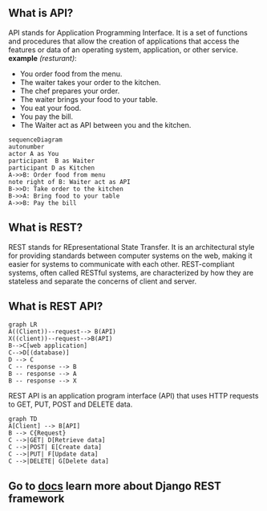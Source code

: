 

## What is API? 
API stands for Application Programming Interface. It is a set of functions and procedures that allow the creation of applications that access the features or data of an operating system, application, or other service.
**example** *(resturant)*:
- You order food from the menu.
- The waiter takes your order to the kitchen.
- The chef prepares your order.
- The waiter brings your food to your table.
- You eat your food.
- You pay the bill.
- The Waiter act as API between you and the kitchen.

```mermaid 
sequenceDiagram
autonumber
actor A as You 
participant  B as Waiter 
participant D as Kitchen    
A->>B: Order food from menu
note right of B: Waiter act as API
B->>D: Take order to the kitchen  
B->>A: Bring food to your table
A->>B: Pay the bill
```
## What is REST?
REST stands for REpresentational State Transfer. It is an architectural style for providing standards between computer systems on the web, making it easier for systems to communicate with each other. REST-compliant systems, often called RESTful systems, are characterized by how they are stateless and separate the concerns of client and server.

## What is REST API?
```mermaid 
graph LR
A((Client))--request--> B(API)
X((client))--request-->B(API)
B-->C[web application]
C-->D[(database)]
D --> C
C -- response --> B
B -- response --> A
B -- response --> X
```
REST API is an application program interface (API) that uses HTTP requests to GET, PUT, POST and DELETE data.

```mermaid 
graph TD
A[Client] --> B[API]
B --> C{Request}
C -->|GET| D[Retrieve data]
C -->|POST| E[Create data]
C -->|PUT| F[Update data]
C -->|DELETE| G[Delete data]
```
## Go to [docs](./docs/basic.md)  learn more about Django REST framework 



       


